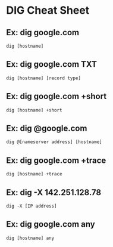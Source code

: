 # DIG Cheat Sheet

## Ex: dig google.com
```dig [hostname]```

## Ex: dig google.com TXT
```dig [hostname] [record type]```

## Ex: dig google.com  +short
```dig [hostname] +short```

## Ex: dig @google.com
```dig @[nameserver address] [hostname]```

## Ex: dig google.com +trace
```dig [hostname] +trace```

## Ex: dig -X 142.251.128.78
```dig -X [IP address]```

## Ex: dig google.com any
```dig [hostname] any```
